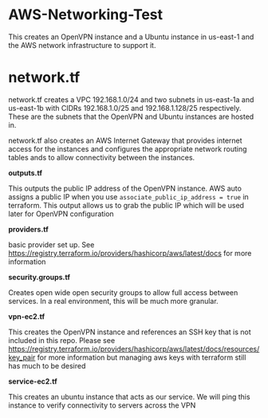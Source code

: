# AWS-Networking-Test

This creates an OpenVPN instance and a Ubuntu instance in us-east-1 and the AWS network infrastructure to support it.

# **network.tf**

network.tf creates a VPC 192.168.1.0/24 and two subnets in us-east-1a and us-east-1b with CIDRs 192.168.1.0/25 and 192.168.1.128/25 respectively. These are the subnets that the OpenVPN and Ubuntu instances are hosted in.

network.tf also creates an AWS Internet Gateway that provides internet access for the instances and configures the appropriate network routing tables ands to allow connectivity between the instances.


**outputs.tf**

This outputs the public IP address of the OpenVPN instance. AWS auto assigns a public IP when you use `associate_public_ip_address = true` in terraform. This output allows us to grab the public IP which will be used later for OpenVPN configuration


**providers.tf**

basic provider set up. See https://registry.terraform.io/providers/hashicorp/aws/latest/docs for more information


**security.groups.tf**

Creates open wide open security groups to allow full access between services. In a real environment, this will be much more granular.


**vpn-ec2.tf**

This creates the OpenVPN instance and references an SSH key that is not included in this repo. Please see https://registry.terraform.io/providers/hashicorp/aws/latest/docs/resources/key_pair for more information but managing aws keys with terraform still has much to be desired 

**service-ec2.tf**

This creates an ubuntu instance that acts as our service. We will ping this instance to verify connectivity to servers across the VPN

